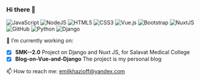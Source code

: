 ### Hi there 👋
![JavaScript](https://img.shields.io/badge/javascript%20-%23323330.svg?&style=for-the-badge&logo=javascript&logoColor=%23F7DF1E)
![NodeJS](https://img.shields.io/badge/node.js%20-%2343853D.svg?&style=for-the-badge&logo=node.js&logoColor=white)
![HTML5](https://img.shields.io/badge/html5%20-%23E34F26.svg?&style=for-the-badge&logo=html5&logoColor=white)
![CSS3](https://img.shields.io/badge/css3%20-%231572B6.svg?&style=for-the-badge&logo=css3&logoColor=white)
![Vue.js](https://img.shields.io/badge/vuejs%20-%2335495e.svg?&style=for-the-badge&logo=vue.js&logoColor=%234FC08D)
![Bootstrap](https://img.shields.io/badge/bootstrap%20-%23563D7C.svg?&style=for-the-badge&logo=bootstrap&logoColor=white)
![NuxtJS](https://img.shields.io/badge/NuxtJS%20-black.svg?&style=for-the-badge&logo=NuxtJS&logoColor=white)
![GitHub](https://img.shields.io/badge/github%20-%23121011.svg?&style=for-the-badge&logo=github&logoColor=white)
![Python](https://img.shields.io/pypi/pyversions/Django)
![Django](https://img.shields.io/pypi/djversions/djangorestframework)

🔭 I’m currently working on:
- [x] **SMK--2.0** Project on Django and Nuxt JS, for Salavat Medical College
- [x] **Blog-on-Vue-and-Django** The project is my personal blog

📫 How to reach me: emilkhazioff@yandex.com
<!--
**FalseHuman/FalseHuman** is a ✨ _special_ ✨ repository because its `README.md` (this file) appears on your GitHub profile.

Here are some ideas to get you started:

- 🔭 I’m currently working on ...
- 🌱 I’m currently learning ...
- 👯 I’m looking to collaborate on ...
- 🤔 I’m looking for help with ...
- 💬 Ask me about ...
- 📫 How to reach me: ...
- 😄 Pronouns: ...
- ⚡ Fun fact: ...
-->

